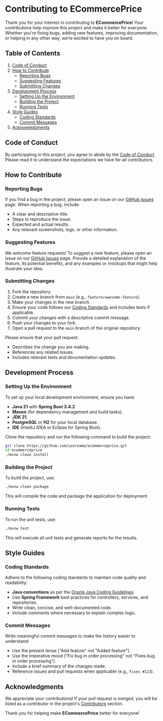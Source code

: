 # Contributing to ECommercePrice

Thank you for your interest in contributing to **ECommercePrice**! Your contributions help improve this project and make it better for everyone. Whether you're fixing bugs, adding new features, improving documentation, or helping in any other way, we’re excited to have you on board.

## Table of Contents

1. [Code of Conduct](#code-of-conduct)
2. [How to Contribute](#how-to-contribute)
   - [Reporting Bugs](#reporting-bugs)
   - [Suggesting Features](#suggesting-features)
   - [Submitting Changes](#submitting-changes)
3. [Development Process](#development-process)
   - [Setting Up the Environment](#setting-up-the-environment)
   - [Building the Project](#building-the-project)
   - [Running Tests](#running-tests)
4. [Style Guides](#style-guides)
   - [Coding Standards](#coding-standards)
   - [Commit Messages](#commit-messages)
5. [Acknowledgments](#acknowledgments)


## Code of Conduct

By participating in this project, you agree to abide by the [Code of Conduct](CODE_OF_CONDUCT.md). Please read it to understand the expectations we have for all contributors.

## How to Contribute

### Reporting Bugs

If you find a bug in the project, please open an issue on our [GitHub Issues](https://github.com/username/ecommerceprice/issues) page. When reporting a bug, include:

- A clear and descriptive title.
- Steps to reproduce the issue.
- Expected and actual results.
- Any relevant screenshots, logs, or other information.

### Suggesting Features

We welcome feature requests! To suggest a new feature, please open an issue on our [GitHub Issues](https://github.com/username/ecommerceprice/issues) page. Provide a detailed explanation of the feature, its potential benefits, and any examples or mockups that might help illustrate your idea.

### Submitting Changes

1. Fork the repository.
2. Create a new branch from `main` (e.g., `feature/awesome-feature`).
3. Make your changes in the new branch.
4. Ensure your code follows our [Coding Standards](#coding-standards) and includes tests if applicable.
5. Commit your changes with a descriptive commit message.
6. Push your changes to your fork.
7. Open a pull request to the `main` branch of the original repository.

Please ensure that your pull request:

- Describes the change you are making.
- References any related issues.
- Includes relevant tests and documentation updates.

## Development Process

### Setting Up the Environment

To set up your local development environment, ensure you have:

- **Java 21** with **Spring Boot 3.4.2**.
- **Maven** (for dependency management and build tasks).
- **JDK 21**.
- **PostgreSQL** or **H2** for your local database.
- **IDE** (IntelliJ IDEA or Eclipse for Spring Boot).

Clone the repository and run the following command to build the project:

```bash
git clone https://github.com/username/ecommerceprice.git
cd ecommerceprice
./mvnw clean install
```

### Building the Project

To build the project, use:

```bash
./mvnw clean package
```

This will compile the code and package the application for deployment.

### Running Tests

To run the unit tests, use:

```bash
./mvnw test
```

This will execute all unit tests and generate reports for the results.

## Style Guides

### Coding Standards

Adhere to the following coding standards to maintain code quality and readability:

- **Java conventions** as per the [Oracle Java Coding Guidelines](https://www.oracle.com/java/technologies/javase/codeconventions-150003.pdf).
- Use **Spring Framework** best practices for controllers, services, and repositories.
- Write clean, concise, and well-documented code.
- Include comments where necessary to explain complex logic.

### Commit Messages

Write meaningful commit messages to make the history easier to understand:

- Use the present tense ("Add feature" not "Added feature").
- Use the imperative mood ("Fix bug in order processing" not "Fixes bug in order processing").
- Include a brief summary of the changes made.
- Reference issues and pull requests when applicable (e.g., `Fixes #123`).

## Acknowledgments

We appreciate your contributions! If your pull request is merged, you will be listed as a contributor in the project's [Contributors](https://github.com/username/ecommerceprice/graphs/contributors) section.

Thank you for helping make **ECommercePrice** better for everyone!
